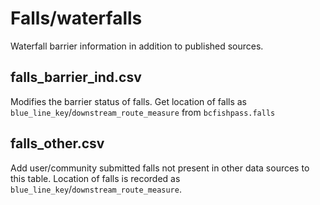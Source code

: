 # Falls/waterfalls

Waterfall barrier information in addition to published sources.

## falls_barrier_ind.csv

Modifies the barrier status of falls.
Get location of falls as `blue_line_key`/`downstream_route_measure` from `bcfishpass.falls`

## falls_other.csv

Add user/community submitted falls not present in other data sources to this table.
Location of falls is recorded as `blue_line_key`/`downstream_route_measure`.

